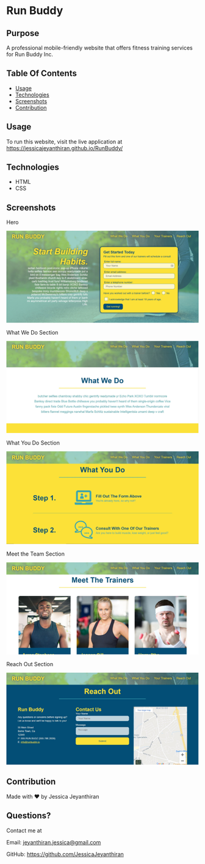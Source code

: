 # Run Buddy

## Purpose
A professional mobile-friendly website that offers fitness training services for Run Buddy Inc.

## Table Of Contents

* [Usage](#usage)
* [Technologies](#technologies)
* [Screenshots](#screenshots)
* [Contribution](#contribution)

## Usage

To run this website, visit the live application at https://jessicajeyanthiran.github.io/RunBuddy/ 

## Technologies
* HTML
* CSS

## Screenshots

Hero

![Project Screenshot](./assets/images/screenshot1.png)

What We Do Section

![Project Screenshot](/assets/images/screenshot2.jpg)

What You Do Section

![Project Screenshot](/assets/images/screenshot3.jpg)

Meet the Team Section

![Project Screenshot](/assets/images/screenshot4.jpg)

Reach Out Section

![Project Screenshot](/assets/images/screenshot5.jpg)

## Contribution
Made with ❤️ by Jessica Jeyanthiran

## Questions?

Contact me at 

Email: jeyanthiran.jessica@gmail.com

GitHub: https://github.com/JessicaJeyanthiran
